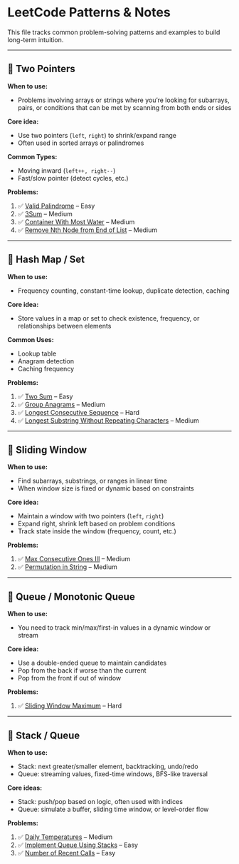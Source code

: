 # LeetCode Patterns & Notes

This file tracks common problem-solving patterns and examples to build long-term intuition.

---

## 🧠 Two Pointers

**When to use:**  
- Problems involving arrays or strings where you’re looking for subarrays, pairs, or conditions that can be met by scanning from both ends or sides

**Core idea:**  
- Use two pointers (`left`, `right`) to shrink/expand range
- Often used in sorted arrays or palindromes

**Common Types:**
- Moving inward (`left++, right--`)
- Fast/slow pointer (detect cycles, etc.)

**Problems:**
1. ✅ [Valid Palindrome](https://leetcode.com/problems/valid-palindrome/) – Easy  
2. ✅ [3Sum](https://leetcode.com/problems/3sum/) – Medium  
3. ✅ [Container With Most Water](https://leetcode.com/problems/container-with-most-water/) – Medium  
4. ✅ [Remove Nth Node from End of List](https://leetcode.com/problems/remove-nth-node-from-end-of-list/) – Medium

---

## 🧠 Hash Map / Set

**When to use:**  
- Frequency counting, constant-time lookup, duplicate detection, caching

**Core idea:**  
- Store values in a map or set to check existence, frequency, or relationships between elements

**Common Uses:**
- Lookup table
- Anagram detection
- Caching frequency

**Problems:**
1. ✅ [Two Sum](https://leetcode.com/problems/two-sum/) – Easy  
2. ✅ [Group Anagrams](https://leetcode.com/problems/group-anagrams/) – Medium  
3. ✅ [Longest Consecutive Sequence](https://leetcode.com/problems/longest-consecutive-sequence/) – Hard  
4. ✅ [Longest Substring Without Repeating Characters](https://leetcode.com/problems/longest-substring-without-repeating-characters/) – Medium

---

## 🧠 Sliding Window

**When to use:**  
- Find subarrays, substrings, or ranges in linear time
- When window size is fixed or dynamic based on constraints

**Core idea:**  
- Maintain a window with two pointers (`left`, `right`)
- Expand right, shrink left based on problem conditions
- Track state inside the window (frequency, count, etc.)

**Problems:**
1. ✅ [Max Consecutive Ones III](https://leetcode.com/problems/max-consecutive-ones-iii/) – Medium  
2. ✅ [Permutation in String](https://leetcode.com/problems/permutation-in-string/) – Medium

---

## 🧠 Queue / Monotonic Queue

**When to use:**  
- You need to track min/max/first-in values in a dynamic window or stream

**Core idea:**  
- Use a double-ended queue to maintain candidates
- Pop from the back if worse than the current
- Pop from the front if out of window

**Problems:**
1. ✅ [Sliding Window Maximum](https://leetcode.com/problems/sliding-window-maximum/) – Hard

---

## 🧠 Stack / Queue

**When to use:**
- Stack: next greater/smaller element, backtracking, undo/redo
- Queue: streaming values, fixed-time windows, BFS-like traversal

**Core ideas:**
- Stack: push/pop based on logic, often used with indices
- Queue: simulate a buffer, sliding time window, or level-order flow

**Problems:**
1. ✅ [Daily Temperatures](https://leetcode.com/problems/daily-temperatures/) – Medium  
2. ✅ [Implement Queue Using Stacks](https://leetcode.com/problems/implement-queue-using-stacks/) – Easy  
3. ✅ [Number of Recent Calls](https://leetcode.com/problems/number-of-recent-calls/) – Easy
